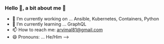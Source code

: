 ### Hello 👋, a bit about me :raising_hand:

- 🔭 I’m currently working on ... Ansible, Kubernetes, Containers, Python
- 🌱 I’m currently learning ... GraphQL
- 📫 How to reach me: arvimal81@gmail.com
- 😄 Pronouns: ... He/Him
-->
